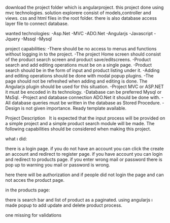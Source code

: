 download the project folder which is angularproject.
this project done using mvc technologies.
solution explorere consist of models,controller and views.
css and html files in the root folder.
there is also database access layer file to connect database.



wanted technologies:
-Asp.Net
-MVC
-ADO.Net
-Angularjs
-Javascript
-Jquery
-Mssql
-Mysql


project capabilities:
-There should be no access to menus and functions without logging in to the project.
-The project Home screen should consist of the product search screen and product save/editscreens.
-Product search and add editing operations must be on a single page.
-Product search should be in the form of input and product listing under it.
-Adding and editing operations should be done with modal popup plugins.
-The page should not be refreshed when adding and editing is done. The Angularjs plugin should be used for this situation.
-Project MVC or ASP.NET it must be encoded in its technology.
-Database can be preferred Mysql or MsSql.
-Project and database connection ADO.Net it should be done with.
-All database queries must be written in the database as Stored Procedure.
-Design is not given importance. Ready template available.




Project Description
 
It is expected that the input process will be provided on a simple project and a simple product search
module will be made. The following capabilities should be considered when making this project.


what ı did:

there is a login page. if you do not have an account you can click the create an account and redirect to register page.
if you have account you can login and redirect to products page. if you enter wrong mail or password there is pop up to warning you mail or password is wrong.

here there will be authorization and if people did not login the page and can not acces the product page.

in the products page:

there is search bar and list of product as a paginated. using angularjs ı made popup to add update and delete product process.

one missing for validations

